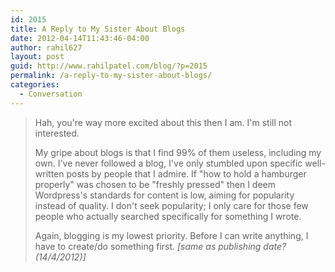 ```yaml
---
id: 2015
title: A Reply to My Sister About Blogs
date: 2012-04-14T11:43:46-04:00
author: rahil627
layout: post
guid: http://www.rahilpatel.com/blog/?p=2015
permalink: /a-reply-to-my-sister-about-blogs/
categories:
  - Conversation
---
```

<blockquote>Hah, you're way more excited about this then I am. I'm still not interested.

My gripe about blogs is that I find 99% of them useless, including my own. I've never followed a blog, I've only stumbled upon specific well-written posts by people that I admire. If "how to hold a hamburger properly" was chosen to be "freshly pressed" then I deem Wordpress's standards for content is low, aiming for popularity instead of quality. I don't seek popularity; I only care for those few people who actually searched specifically for something I wrote.

Again, blogging is my lowest priority. Before I can write anything, I have to create/do something first.
<cite>[same as publishing date? (14/4/2012)]</cite>
</blockquote>